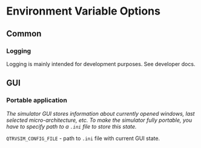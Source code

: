 # Environment Variable Options

## Common

### Logging

Logging is mainly intended for development purposes. See developer docs.

## GUI

### Portable application

*The simulator GUI stores information about currently opened windows, last selected micro-architecture, etc. To make the
simulator fully portable, you have to specify path to a `.ini` file to store this state.*

`QTRVSIM_CONFIG_FILE` - path to `.ini` file with current GUI state.